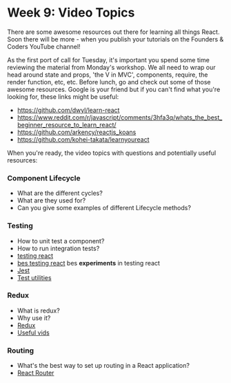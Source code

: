 # Week 9: Video Topics

There are some awesome resources out there for learning all things React. Soon there will be more - when you publish your tutorials on the Founders & Coders YouTube channel!

As the first port of call for Tuesday, it's important you spend some time reviewing the material from Monday's workshop. We all need to wrap our head around state and props, 'the V in MVC', components, require, the render function, etc, etc. Before lunch, go and check out some of those awesome resources. Google is your friend but if you can't find what you're looking for, these links might be useful:

- https://github.com/dwyl/learn-react
- https://www.reddit.com/r/javascript/comments/3hfa3q/whats_the_best_beginner_resource_to_learn_react/
- https://github.com/arkency/reactjs_koans
- https://github.com/kohei-takata/learnyoureact

When you're ready, the video topics with questions and potentially useful resources:

### Component Lifecycle
- What are the different cycles?
- What are they used for?
- Can you give some examples of different Lifecycle methods?

### Testing
- How to unit test a component?
- How to run integration tests?
- [testing react](https://facebook.github.io/react/docs/test-utils.html)
- [bes testing react](https://github.com/besarthoxhaj/testing-react) bes **experiments** in testing react
- [Jest](https://facebook.github.io/jest/docs/tutorial-react.html)
- [Test utilities](https://facebook.github.io/react/docs/test-utils.html)

### Redux
- What is redux?
- Why use it?
- [Redux](https://github.com/reactjs/redux)
- [Useful vids](https://egghead.io/series/getting-started-with-redux)

### Routing
- What's the best way to set up routing in a React application?
- [React Router](https://github.com/reactjs/react-router)
